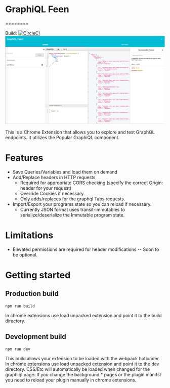 # GraphiQL Feen
========

Build: [![CircleCI](https://circleci.com/gh/bpatters/graphiql-feen.svg?style=svg&circle-token=c5c2f5ae3dad16a2a659f4f6a9336c42deb7d9a6)](https://circleci.com/gh/bpatters/graphiql-feen)
[![](docs/images/ScreenShot.png)]()


This is a Chrome Extension that allows you to explore and test GraphQL endpoints. It utilizes the Popular GraphiQL component.

# Features

- Save Queries/Variables and load them on demand
- Add/Replace headers in HTTP requests 
  - Required for appropriate CORS checking (specify the correct Origin: header for your request)
  - Override Cookies if necessary.
  - Only adds/replaces for the graphql Tabs requests.
- Import/Export your programs state so you can reload if necessary.
  - Currently JSON format uses transit-immutables to serialize/deserialize the Immutable program state.

# Limitations
- Elevated permissions are required for header modifications -- Soon to be optional.

# Getting started

## Production build
```
npm run build
```

In chrome extensions use load unpacked extension and point it to the build directory.

## Development build

```
npm run dev
```
This build allows your extension to be loaded with the webpack hotloader.
In chrome extensions use load unpacked extension and point it to the dev directory.
CSS/Etc will automatically be loaded when changed for the graphiql page. If you change the background.* pages or the
plugin manifst you need to reload your plugin manually in chrome extensions.
